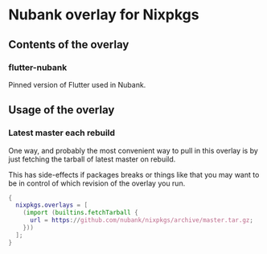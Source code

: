 # Nubank overlay for Nixpkgs

## Contents of the overlay

### flutter-nubank
Pinned version of Flutter used in Nubank.

## Usage of the overlay

### Latest master each rebuild
One way, and probably the most convenient way to pull in this overlay is by
just fetching the tarball of latest master on rebuild.

This has side-effects if packages breaks or things like that you may want
to be in control of which revision of the overlay you run.

```nix
{
  nixpkgs.overlays = [
    (import (builtins.fetchTarball {
      url = https://github.com/nubank/nixpkgs/archive/master.tar.gz;
    }))
  ];
}
```
